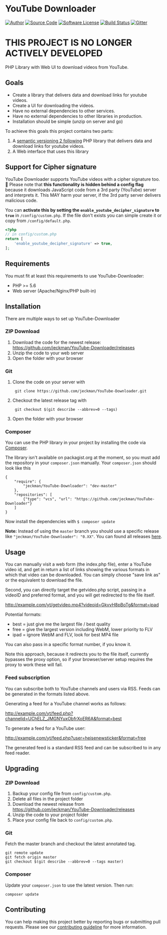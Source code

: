 # YouTube Downloader

[![Author](http://img.shields.io/badge/author-jeckman-blue.svg)](https://github.com/jeckman)
[![Source Code](http://img.shields.io/badge/source-jeckman/YouTubeDownloader-blue.svg)](https://github.com/jeckman/YouTube-Downloader)
[![Software License](https://img.shields.io/badge/license-GPL2-brightgreen.svg)](LICENSE)
[![Build Status](https://img.shields.io/travis/jeckman/YouTube-Downloader/master.svg)](https://travis-ci.org/jeckman/YouTube-Downloader)
[![Gitter](https://badges.gitter.im/Join%20Chat.svg)](https://gitter.im/jeckman-YouTube-Downloader/Lobby)


# THIS PROJECT IS NO LONGER ACTIVELY DEVELOPED

PHP Library with Web UI to download videos from YouTube.

## Goals

- Create a library that delivers data and download links for youtube videos.
- Create a UI for downloading the videos.
- Have no external dependencies to other services.
- Have no external dependencies to other libraries in production.
- Installation should be simple (unzip on server and go)

To achieve this goals this project contains two parts:

1. A [semantic versioning 2 following](http://semver.org/spec/v2.0.0.html) PHP library that delivers data and download links for youtube videos.
2. A Web interface that uses this library

## Support for Cipher signature

YouTube Downloader supports YouTube videos with a cipher signature too. :tada: Please note that **this functionality is hidden behind a config flag** because it downloads JavaScript code from a 3rd party (YouTube) server and interprets it. This MAY harm your server, if the 3rd party server delivers malicious code.

You can **activate this by setting the `enable_youtube_decipher_signature` to `true`** in `/config/custom.php`. If the file don't exists you can simple create it or copy from `/config/default.php`.

```php
<?php
// in config/custom.php
return [
    'enable_youtube_decipher_signature' => true,
];
```

## Requirements

You must fit at least this requirements to use YouTube-Downloader:

- PHP >= 5.6
- Web server (Apache/Nginx/PHP built-in)

## Installation

There are multiple ways to set up YouTube-Downloader

### ZIP Download

1. Download the code for the newest release: https://github.com/jeckman/YouTube-Downloader/releases
2. Unzip the code to your web server
3. Open the folder with your browser

### Git

1. Clone the code on your server with

        git clone https://github.com/jeckman/YouTube-Downloader.git

2. Checkout the latest release tag with

        git checkout $(git describe --abbrev=0 --tags)

3. Open the folder with your browser

### Composer

You can use the PHP library in your project by installing the code via [Composer](https://getcomposer.org).

The library isn't available on packagist.org at the moment, so you must add the repository in your `composer.json` manually. Your `composer.json` should look like this

```
{
	"require": {
		"jeckman/YouTube-Downloader": "dev-master"
	},
	"repositories": [
		{"type": "vcs", "url": "https://github.com/jeckman/YouTube-Downloader"}
	]
}
```

Now install the dependencies with `$ composer update`

**Note:** Instead of using the `master` branch you should use a specific release like `"jeckman/YouTube-Downloader": "0.XX"`. You can found all releases [here](https://github.com/jeckman/YouTube-Downloader/releases).

## Usage

You can manually visit a web form (the index.php file), enter a YouTube
video id, and get in return a list of links showing the various formats in which
that video can be downloaded. You can simply choose "save link as" or the
equivalent to download the file.

Second, you can directly target the getvideo.php script, passing in a videoID and
preferred format, and you will get redirected to the file itself.

http://example.com/yt/getvideo.mp4?videoid=GkvvH8pBoTg&format=ipad

Potential formats:
- best = just give me the largest file / best quality
- free = give the largest version including WebM, lower priority to FLV
- ipad = ignore WebM and FLV, look for best MP4 file

You can also pass in a specific format number, if you know it.

Note this approach, because it redirects you to the file itself, currently bypasses the
proxy option, so if your browser/server setup requires the proxy to work these will fail.

### Feed subscription

You can subscribe both to YouTube channels and users via RSS. Feeds can be generated in
the formats listed above.

Generating a feed for a YouTube channel works as follows:

http://example.com/yt/feed.php?channelid=UChELZ_JMGNYuxObfrXoER6A&format=best

To generate a feed for a YouTube user:

http://example.com/yt/feed.php?user=heisenewsticker&format=free

The generated feed is a standard RSS feed and can be subscribed to in any feed reader.

## Upgrading

### ZIP Download

1. Backup your config file from `config/custom.php`.
2. Delete all files in the project folder
3. Download the newest release from https://github.com/jeckman/YouTube-Downloader/releases
4. Unzip the code to your project folder
5. Place your config file back to `config/custom.php`.

### Git

Fetch the master branch and checkout the latest annotated tag.

```shell
git remote update
git fetch origin master
git checkout $(git describe --abbrev=0 --tags master)
```

### Composer

Update your `composer.json` to use the latest version. Then run:

```shell
composer update
```

## Contributing

You can help making this project better by reporting bugs or submitting pull requests. Please see our [contributing guideline](https://github.com/jeckman/YouTube-Downloader/blob/master/CONTRIBUTING.md) for more information.
